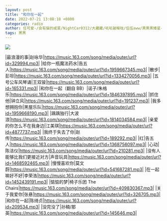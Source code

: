 ```yaml
---
layout: post
title: "和你在一起"
date: 2022-07-21 13:08:18 +0800
categories: radio
author: 任可爱-/会有猫的咸菜/NightCar0312/大藏藏/吼吼破喉咙/伍伍aww/黑黑黑矮星-
tags: 黑黑
---
```

![]({{site.baseurl}}/images/cover_20220721.jpg)

|最浪漫的事|赵咏华|https://music.163.com/song/media/outer/url?id=329994.mp3|
|给你一瓶魔法药水|告五人|https://music.163.com/song/media/outer/url?id=1959667345.mp3|
|散步|彭坦|https://music.163.com/song/media/outer/url?id=1334270056.mp3|
|五号公车风琴诵|王双骏|https://music.163.com/song/media/outer/url?id=165331.mp3|
|和你在一起（翻自 BB）|谣子/朱格乐|https://music.163.com/song/media/outer/url?id=1846397895.mp3|
|抓住他|钟立风|https://music.163.com/song/media/outer/url?id=191237.mp3|
|我多想拥抱你|黑屋乐队|https://music.163.com/song/media/outer/url?id=1959668190.mp3|
|踽踽独行|大波浪|https://music.163.com/song/media/outer/url?id=1814034584.mp3|
|亲爱的你怎么不在我身边|江美琪|https://music.163.com/song/media/outer/url?id=4877737.mp3|
|我终于失去了你|赵传|https://music.163.com/song/media/outer/url?id=189292.mp3|
|红|告五人|https://music.163.com/song/media/outer/url?id=1368756097.mp3|
|心动|陈洁仪|https://music.163.com/song/media/outer/url?id=210281.mp3|
|没有人能够比我们更接近对方|声音玩具|https://music.163.com/song/media/outer/url?id=1468592465.mp3|
|慢慢喜欢你|莫文蔚|https://music.163.com/song/media/outer/url?id=541687281.mp3|
|在一起嘛好不好|李荣浩|https://music.163.com/song/media/outer/url?id=1452439191.mp3|
|惦惦的梦|椅子乐团 The Chairs|https://music.163.com/song/media/outer/url?id=409830367.mp3|
|关于我爱你|张悬|https://music.163.com/song/media/outer/url?id=326705.mp3|
|和你在一起|陈绮贞|https://music.163.com/song/media/outer/url?id=209534.mp3|
|没完没了|孙楠/那英|https://music.163.com/song/media/outer/url?id=145646.mp3|

